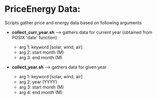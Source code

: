 # PriceEnergy Data:

Scripts gather price and energy data based on following arguments

- **collect_curr_year.sh**  --> gathers data for current year (obtained from POSIX 'date' function)
  - arg 1: keyword [solar, wind, air]
  - arg 2: start month (M)
  - arg 3: end month (M)
  
- **collect_year.sh** --> gathers data for given year
  - arg 1: keyword [solar, wind, air]
  - arg 2: year (YYYY)
  - arg 3: start month (M)
  - arg 4: end month (M)
